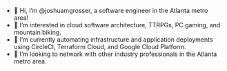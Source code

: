 - 👋 Hi, I’m @joshuamgrosser, a software engineer in the Atlanta metro area!
- 👀 I’m interested in cloud software architecture, TTRPGs, PC gaming, and mountain biking.
- 🌱 I’m currently automating infrastructure and application deployments using CircleCI, Terraform Cloud, and Google Cloud Platform.
- 💞️ I’m looking to network with other industry professionals in the Atlanta metro area.

<!---
joshuamgrosser/joshuamgrosser is a ✨ special ✨ repository because its `README.md` (this file) appears on your GitHub profile.
You can click the Preview link to take a look at your changes.
--->

